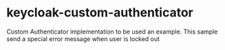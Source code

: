 # keycloak-custom-authenticator
Custom Authenticator implementation to be used an example. This sample send a special error message when user is locked out
